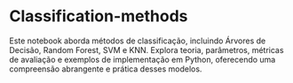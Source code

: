 # Classification-methods
Este notebook aborda métodos de classificação, incluindo Árvores de Decisão, Random Forest, SVM e KNN. Explora teoria, parâmetros, métricas de avaliação e exemplos de implementação em Python, oferecendo uma compreensão abrangente e prática desses modelos.
